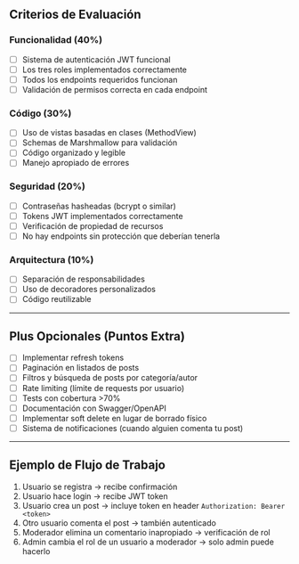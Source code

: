 
## Criterios de Evaluación

### Funcionalidad (40%)
- [ ] Sistema de autenticación JWT funcional
- [ ] Los tres roles implementados correctamente
- [ ] Todos los endpoints requeridos funcionan
- [ ] Validación de permisos correcta en cada endpoint

### Código (30%)
- [ ] Uso de vistas basadas en clases (MethodView)
- [ ] Schemas de Marshmallow para validación
- [ ] Código organizado y legible
- [ ] Manejo apropiado de errores

### Seguridad (20%)
- [ ] Contraseñas hasheadas (bcrypt o similar)
- [ ] Tokens JWT implementados correctamente
- [ ] Verificación de propiedad de recursos
- [ ] No hay endpoints sin protección que deberían tenerla

### Arquitectura (10%)
- [ ] Separación de responsabilidades
- [ ] Uso de decoradores personalizados
- [ ] Código reutilizable

---


## Plus Opcionales (Puntos Extra)

- [ ] Implementar refresh tokens
- [ ] Paginación en listados de posts
- [ ] Filtros y búsqueda de posts por categoría/autor
- [ ] Rate limiting (límite de requests por usuario)
- [ ] Tests con cobertura >70%
- [ ] Documentación con Swagger/OpenAPI
- [ ] Implementar soft delete en lugar de borrado físico
- [ ] Sistema de notificaciones (cuando alguien comenta tu post)

---


## Ejemplo de Flujo de Trabajo

1. Usuario se registra → recibe confirmación
2. Usuario hace login → recibe JWT token
3. Usuario crea un post → incluye token en header `Authorization: Bearer <token>`
4. Otro usuario comenta el post → también autenticado
5. Moderador elimina un comentario inapropiado → verificación de rol
6. Admin cambia el rol de un usuario a moderador → solo admin puede hacerlo
